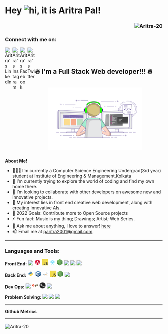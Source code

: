 <h1 title="hehehe"> Hey <img src='https://media.tenor.com/images/b617c36f9db276d3146e974b8ff64f4c/tenor.gif' alt='hi' width=50px/>, it is Aritra Pal! <h3 align="right"> <img src="https://komarev.com/ghpvc/?username=Aritra-20&label=Stalker Alert: &color=blue&style=plastic" alt="Aritra-20" /> </h3>
</h1>

### Connect with me on:
<a href="https://www.linkedin.com/in/aritrapal20/">
  <img align="left" alt="Aritra's LinkedIn" width="24px" src="https://camo.githubusercontent.com/c8a9c5b414cd812ad6a97a46c29af67239ddaeae08c41724ff7d945fb4c047e5/68747470733a2f2f6564656e742e6769746875622e696f2f537570657254696e7949636f6e732f696d616765732f7376672f6c696e6b6564696e2e737667" />
</a>
<a href="https://www.instagram.com/ar1tra__/">
  <img align="left" alt="Aritra's Instagram" width="24px" src="https://camo.githubusercontent.com/c9dacf0f25a1489fdbc6c0d2b41cda58b77fa210a13a886d6f99e027adfbd358/68747470733a2f2f6564656e742e6769746875622e696f2f537570657254696e7949636f6e732f696d616765732f7376672f696e7374616772616d2e737667" />
</a>
<a href="https://www.facebook.com/hangman3196">
  <img align="left" alt="Aritra's Facebook" width="24px" src="https://raw.githubusercontent.com/jmnote/z-icons/master/svg/facebook.svg" />
</a>
<a href="https://twitter.com/Aritra3196">
  <img align="left" alt="Aritra's Twitter" width="24px" src="https://raw.githubusercontent.com/jmnote/z-icons/master/svg/twitter.svg" />
</a>
<!-- <a href="https://leetcode.com/Aritra/">
  <img align="left" alt="Aritra's Twitter" width="24px" src="https://upload.wikimedia.org/wikipedia/commons/thumb/a/ab/LeetCode_logo_white_no_text.svg/1200px-LeetCode_logo_white_no_text.svg.png" />
</a> -->
<br />
<br />

##  🔥 I'm a Full Stack Web developer!!! 🔥

<h1 align="center"> <img alt="GIF" img height="200" width="300" src="1.gif"  /> </h1>

**About Me!**

- 👨🏽‍💻 I’m currently a Computer Science Engineering Undergrad(3rd year) student at Institute of Engineering & Management,Kolkata
- 🌱 I’m currently trying to explore the world of coding and find my own home there.
- 👯 I’m looking to collaborate with other developers on awesome new and innovative projects.
- 🤔 My interest lies in front end creative web development, along with creating innovative AIs.
- 🥅 2022 Goals: Contribute more to Open Source projects
- ⚡ Fun fact: Music is my thing; Drawings; Artist; Web Series.
- 💬 Ask me about anything, I love to answer! [here](https://github.com/Aritra-20/Aritra-20/discussions)
- 📫 Email me at [paritra2001@gmail.com](mailto:paritra2001@gmail.com).

** **
 
### Languages and Tools:  

**Front End:**
<code><img height="20" src="https://upload.wikimedia.org/wikipedia/commons/thumb/9/95/Vue.js_Logo_2.svg/1184px-Vue.js_Logo_2.svg.png"></code>
<code><img height="20" src="angular.png"></code>
<code><img height="20" src="https://raw.githubusercontent.com/github/explore/80688e429a7d4ef2fca1e82350fe8e3517d3494d/topics/javascript/javascript.png"></code>
<code><img height="20" src="https://raw.githubusercontent.com/github/explore/80688e429a7d4ef2fca1e82350fe8e3517d3494d/topics/react/react.png"></code>
<code><img height="20" src="https://raw.githubusercontent.com/github/explore/80688e429a7d4ef2fca1e82350fe8e3517d3494d/topics/nodejs/nodejs.png"></code>
<code><img height="20" src="https://profilinator.rishav.dev/skills-assets/bootstrap-plain.svg"></code>
<code><img height="20" src="https://profilinator.rishav.dev/skills-assets/css3-original-wordmark.svg"></code>
<code><img height="20" src="https://profilinator.rishav.dev/skills-assets/html5-original-wordmark.svg"></code>

**Back End:**
<code><img height="20" src="https://raw.githubusercontent.com/github/explore/80688e429a7d4ef2fca1e82350fe8e3517d3494d/topics/python/python.png"></code>
<code><img height="20" src="https://raw.githubusercontent.com/github/explore/80688e429a7d4ef2fca1e82350fe8e3517d3494d/topics/cpp/cpp.png"></code>
<code><img height="20" src="https://raw.githubusercontent.com/github/explore/80688e429a7d4ef2fca1e82350fe8e3517d3494d/topics/mysql/mysql.png"></code>
<code><img height="20" src="https://raw.githubusercontent.com/github/explore/80688e429a7d4ef2fca1e82350fe8e3517d3494d/topics/javascript/javascript.png"></code>
<code><img height="20" src="https://raw.githubusercontent.com/github/explore/80688e429a7d4ef2fca1e82350fe8e3517d3494d/topics/nodejs/nodejs.png"></code>
<code><img height="20" src="https://profilinator.rishav.dev/skills-assets/firebase.png"></code>

**Dev Ops:**
<code><img height="20" src="https://profilinator.rishav.dev/skills-assets/google_cloud-icon.svg"></code>
<code><img height="20" src="https://raw.githubusercontent.com/github/explore/80688e429a7d4ef2fca1e82350fe8e3517d3494d/topics/git/git.png"></code>
<code><img height="20" src="https://raw.githubusercontent.com/github/explore/80688e429a7d4ef2fca1e82350fe8e3517d3494d/topics/terminal/terminal.png"></code>
<code><img height="20" src="https://profilinator.rishav.dev/skills-assets/firebase.png"></code>

**Problem Solving:**
<code><img height="20" src="https://raw.githubusercontent.com/jmnote/z-icons/master/svg/cpp.svg"></code>
<code><img height="20" src="https://raw.githubusercontent.com/jmnote/z-icons/master/svg/java.svg"></code>
<code><img height="20" src="https://raw.githubusercontent.com/jmnote/z-icons/master/svg/c.svg"></code>



** **
**Github Metrics**
** **
<img align="center" src="https://github-readme-streak-stats.herokuapp.com/?user=Aritra-20&count_private=true&theme=radical" alt="Aritra-20" />
